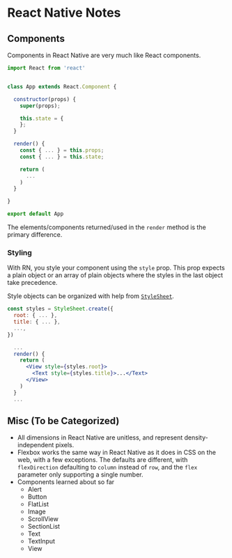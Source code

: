 # React Native Notes

## Components

Components in React Native are very much like React components.

```jsx
import React from 'react'


class App extends React.Component {

  constructor(props) {
    super(props);

    this.state = {
    };
  }

  render() {
    const { ... } = this.props;
    const { ... } = this.state;

    return (
      ...
    )
  }

}

export default App
```

The elements/components returned/used in the `render` method is the primary
difference.

### Styling

With RN, you style your component using the `style` prop.  This prop expects a
plain object or an array of plain objects where the styles in the last object
take precedence.

Style objects can be organized with help from [`StyleSheet`][rn-stylesheet].

```jsx
const styles = StyleSheet.create({
  root: { ... },
  title: { ... },
  ...,
})

  ...
  render() {
    return (
      <View style={styles.root}>
        <Text style={styles.title}>...</Text>
      </View>
    )
  }
  ...
```


## Misc (To be Categorized)

* All dimensions in React Native are unitless, and represent density-independent
  pixels.
* Flexbox works the same way in React Native as it does in CSS on the web, with a
  few exceptions.  The defaults are different, with `flexDirection` defaulting to
  `column` instead of `row`, and the `flex` parameter only supporting a single
  number.
* Components learned about so far
  + Alert
  + Button
  + FlatList
  + Image
  + ScrollView
  + SectionList
  + Text
  + TextInput
  + View


[rn-stylesheet]: http://facebook.github.io/react-native/docs/stylesheet.html
